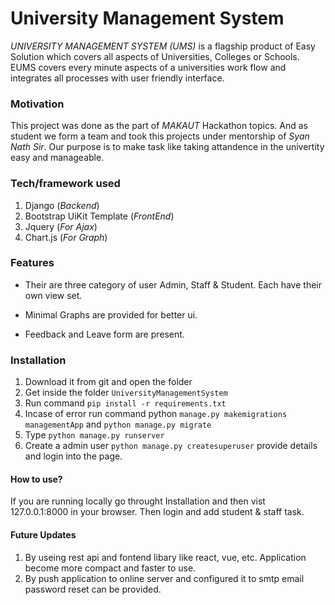 # University Management System

*UNIVERSITY MANAGEMENT SYSTEM (UMS)*  is a flagship product of Easy Solution which covers all aspects of Universities, Colleges or Schools. EUMS covers every minute aspects of a universities work flow and integrates all processes with user friendly interface.

### Motivation

This project was done as the part of *MAKAUT* Hackathon topics. And as student we form a team and took this projects under mentorship of _Syan Nath Sir_. Our purpose is to make task like taking attandence in the univertity easy and manageable.

### Tech/framework used

1. Django (_Backend_)
2. Bootstrap UiKit Template (_FrontEnd_)
3. Jquery (_For Ajax_)
4. Chart.js (_For Graph_)

### Features

+ Their are three category of user Admin, Staff & Student. Each have their own view set.

+ Minimal Graphs are provided for better ui.

+ Feedback and Leave form are present.


### Installation

1. Download it from git and open the folder
2. Get inside the folder `UniversityManagementSystem`
3. Run command `pip install -r requirements.txt`
4. Incase of error run command python `manage.py makemigrations managementApp` and `python manage.py migrate`
5. Type `python manage.py runserver`
6. Create a admin user `python manage.py createsuperuser` provide details and login into the page.

#### How to use?

If you are running locally go throught Installation and then vist 127.0.0.1:8000 in your browser. Then login and add student & staff task.


#### Future Updates

1. By useing rest api and fontend libary like react, vue, etc. Application become more compact and faster to use.
2. By push application to online server and configured it to smtp email password reset can be provided.
